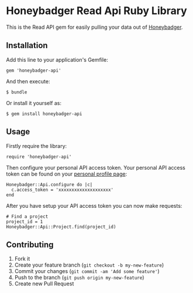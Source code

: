 # Honeybadger Read Api Ruby Library

This is the Read API gem for easily pulling your data out of [Honeybadger](https://www.honeybadger.io/).

## Installation

Add this line to your application's Gemfile:

    gem 'honeybadger-api'

And then execute:

    $ bundle

Or install it yourself as:

    $ gem install honeybadger-api

## Usage

Firstly require the library:

```
require 'honeybadger-api'
```

Then configure your personal API access token. Your personal API access token can be found on your [personal profile page](https://www.honeybadger.io/users/edit):

```
Honeybadger::Api.configure do |c|
  c.access_token = 'xxxxxxxxxxxxxxxxxxxx'
end
```

After you have setup your API access token you can now make requests:

```
# Find a project
project_id = 1
Honeybadger::Api::Project.find(project_id)

```

## Contributing

1. Fork it
2. Create your feature branch (`git checkout -b my-new-feature`)
3. Commit your changes (`git commit -am 'Add some feature'`)
4. Push to the branch (`git push origin my-new-feature`)
5. Create new Pull Request
